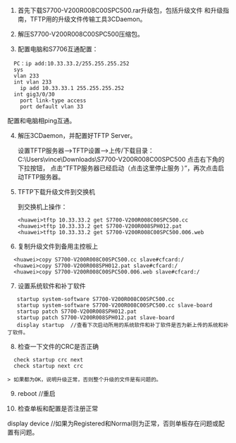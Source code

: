 1. 首先下载S7700-V200R008C00SPC500.rar升级包，包括升级文件 和升级指南，TFTP用的升级文件传输工具3CDaemon。

2. 解压S7700-V200R008C00SPC500压缩包。

3. 配置电脑和S7706互通配置：

```
  PC：ip add:10.33.33.2/255.255.255.252
  sys
  vlan 233
  int vlan 233
    ip add 10.33.33.1 255.255.255.252
  int gig3/0/30
    port link-type access
    port default vlan 33
```
  配置和电脑相ping互通。

4. 解压3CDaemon，并配置好TFTP Server。

   设置TFTP服务器-->TFTP设置-->上传/下载目录：
   C:\Users\vince\Downloads\S7700-V200R008C00SPC500
   点击右下角的下拉按钮，    点击“TFTP服务器已经启动（点击这里停止服务 
    ）”，再次点击启动TFTP服务器。

5. TFTP下载升级文件到交换机

   到交换机上操作：
   ```
   <huawei>tftp 10.33.33.2 get S7700-V200R008C00SPC500.cc
   <huawei>tftp 10.33.33.2 get S7700-V200R008SPH012.pat
   <huawei>tftp 10.33.33.2 get S7700-V200R008C00SPC500.006.web
   ```

6. 复制升级文件到备用主控板上

 ```
   <huawei>copy S7700-V200R008C00SPC500.cc slave#cfcard:/
   <huawei>copy S7700-V200R008SPH012.pat slave#cfcard:/
   <huawei>copy S7700-V200R008C00SPC500.006.web slave#cfcard:/
```

7. 设置系统软件和补丁软件

```
   startup system-software S7700-V200R008C00SPC500.cc
   startup system-software S7700-V200R008C00SPC500.cc slave-board   
   startup patch S7700-V200R008SPH012.pat
   startup patch S7700-V200R008SPH012.pat slave-board
   display startup  //查看下次启动所用的系统软件和补丁软件是否为新上传的系统和补丁软件。
```

8. 检查一下文件的CRC是否正确

 ```
   check startup crc next
   check startup next crc
   
> 如果都为OK，说明升级正常，否则整个升级的文件是有问题的。

```

9. reboot  //重启

10. 检查单板和配置是否注册正常

   display device  //如果为Registered和Normal则为正常，否则单板存在问题或配置有问题。